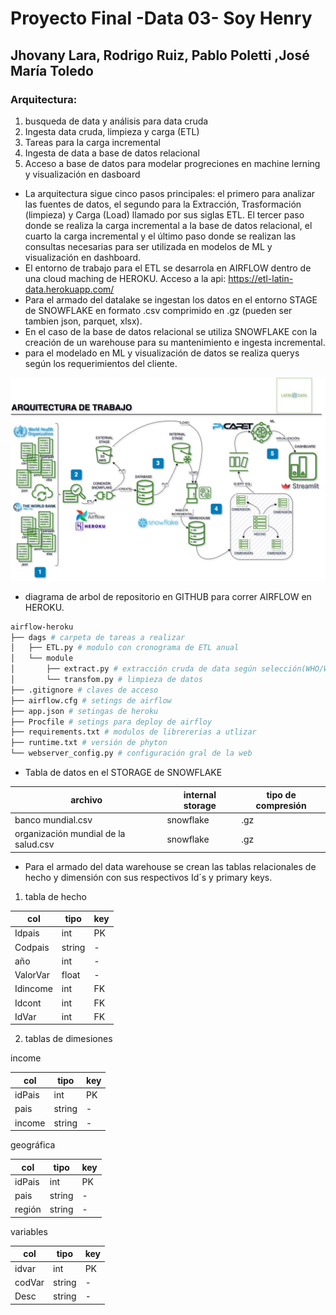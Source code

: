# Proyecto Final -Data 03- Soy Henry
## Jhovany Lara, Rodrigo Ruiz, Pablo Poletti ,José María Toledo

### Arquitectura: 
1. busqueda de data y análisis para data cruda
2. Ingesta data cruda, limpieza y carga (ETL)
3. Tareas para la carga incremental
4.  Ingesta de data a base de datos relacional
5. Acceso a base de datos para modelar progreciones en machine lerning y visualización en dasboard

- La arquitectura sigue cinco pasos principales: el primero para analizar las fuentes de datos, el segundo para la Extracción, Trasformación (limpieza) y Carga (Load) llamado por sus siglas ETL. El tercer paso donde se realiza la carga incremental a la base de datos relacional, el cuarto la carga incremental y el último paso donde se realizan las consultas necesarias para ser utilizada en modelos de ML y visualización en dashboard.
- El entorno de trabajo para el ETL se desarrola en AIRFLOW dentro de una cloud maching de HEROKU. Acceso a la api: https://etl-latin-data.herokuapp.com/
- Para el armado del datalake se ingestan los datos en el entorno STAGE de SNOWFLAKE en formato .csv comprimido en .gz (pueden ser tambien json, parquet, xlsx).
- En el caso de la base de datos relacional se utiliza SNOWFLAKE con la creación de un warehouse para su mantenimiento e ingesta incremental.
- para el modelado en ML y visualización de datos se realiza querys según los requerimientos del cliente.

<img src="/imagenes/diagrama solo.jpg"/>


- diagrama de arbol de repositorio en GITHUB para correr AIRFLOW en HEROKU.

```bash
airflow-heroku
├── dags # carpeta de tareas a realizar
│   ├── ETL.py # modulo con cronograma de ETL anual
│   └── module
│       ├── extract.py # extracción cruda de data según selección(WHO/WB)
│       └── transfom.py # limpieza de datos
├── .gitignore # claves de acceso
├── airflow.cfg # setings de airflow
├── app.json # setingas de heroku
├── Procfile # setings para deploy de airfloy
├── requirements.txt # modulos de librererias a utlizar
├── runtime.txt # versión de phyton
└── webserver_config.py # configuración gral de la web 
```

- Tabla de datos en el STORAGE de SNOWFLAKE

| archivo                              | internal storage | tipo de compresión |
|--------------------------------------|------------------|--------------------|
| banco mundial.csv                    | snowflake        | .gz                |
| organización mundial de la salud.csv | snowflake        | .gz                |

- Para el armado del data warehouse se crean las tablas relacionales de hecho y dimensión con sus respectivos Id´s y primary keys.

1. tabla de hecho

| col     | tipo   | key | 
|---------|--------|-----|
| Idpais  | int    | PK  |
| Codpais | string | -   |
| año     | int    | -   |
| ValorVar| float  | -   |
| Idincome| int    | FK  |
| Idcont  | int    | FK  |
| IdVar   | int    | FK  |

2. tablas de dimesiones

income

| col    | tipo   | key |
|--------|--------|-----|
| idPais | int    | PK  |
| pais   | string | -   |
| income | string | -   |

geográfica

| col    | tipo   | key |
|--------|--------|-----|
| idPais | int    | PK  |
| pais   | string | -   |
| región | string | -   |

variables

| col    | tipo   | key |
|--------|--------|-----|
| idvar  | int    | PK  |
| codVar | string | -   |
| Desc   | string | -   |

